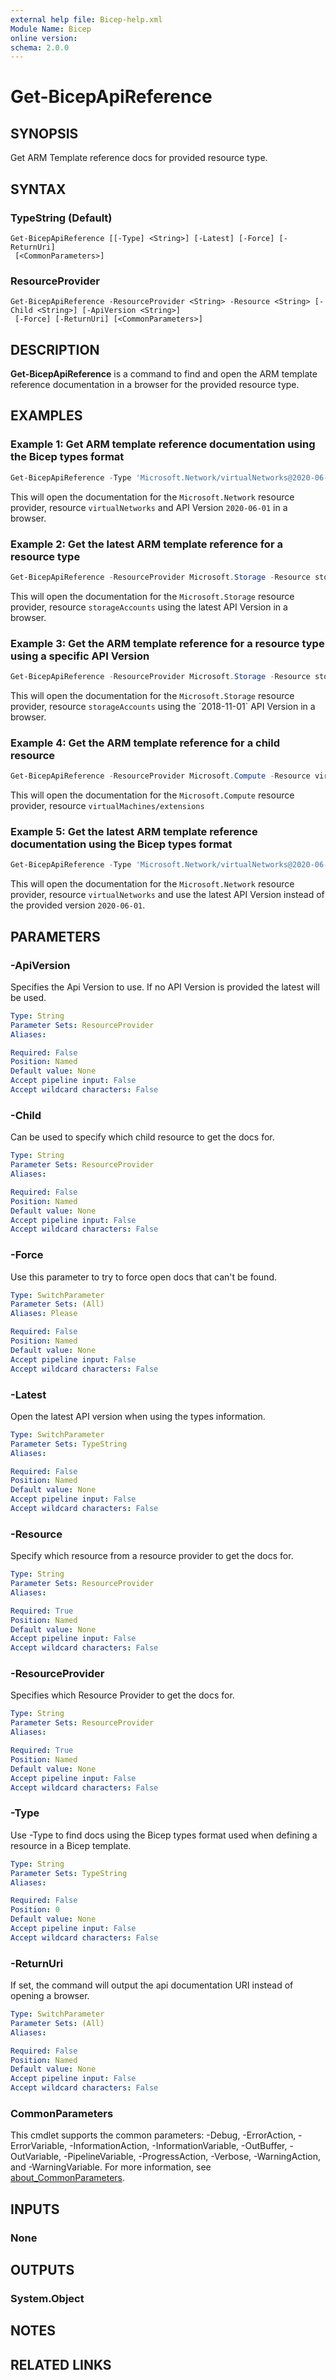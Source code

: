 ```yaml
---
external help file: Bicep-help.xml
Module Name: Bicep
online version:
schema: 2.0.0
---
```


# Get-BicepApiReference

## SYNOPSIS
Get ARM Template reference docs for provided resource type.

## SYNTAX

### TypeString (Default)
```
Get-BicepApiReference [[-Type] <String>] [-Latest] [-Force] [-ReturnUri]
 [<CommonParameters>]
```

### ResourceProvider
```
Get-BicepApiReference -ResourceProvider <String> -Resource <String> [-Child <String>] [-ApiVersion <String>]
 [-Force] [-ReturnUri] [<CommonParameters>]
```

## DESCRIPTION
**Get-BicepApiReference** is a command to find and open the ARM template reference documentation in a browser for the provided resource type.

## EXAMPLES

### Example 1: Get ARM template reference documentation using the Bicep types format
```powershell
Get-BicepApiReference -Type 'Microsoft.Network/virtualNetworks@2020-06-01'
```

This will open the documentation for the `Microsoft.Network` resource provider, resource `virtualNetworks` and API Version `2020-06-01` in a browser.

### Example 2: Get the latest ARM template reference for a resource type
```powershell
Get-BicepApiReference -ResourceProvider Microsoft.Storage -Resource storageAccounts
```

This will open the documentation for the `Microsoft.Storage` resource provider, resource `storageAccounts` using the latest API Version in a browser.

### Example 3: Get the ARM template reference for a resource type using a specific API Version
```powershell
Get-BicepApiReference -ResourceProvider Microsoft.Storage -Resource storageAccounts -ApiVersion 2018-11-01
```

This will open the documentation for the `Microsoft.Storage` resource provider, resource `storageAccounts` using the ´2018-11-01` API Version in a browser.

### Example 4: Get the ARM template reference for a child resource
```powershell
Get-BicepApiReference -ResourceProvider Microsoft.Compute -Resource virtualMachines -Child extensions
```

This will open the documentation for the `Microsoft.Compute` resource provider, resource `virtualMachines/extensions`

### Example 5: Get the latest ARM template reference documentation using the Bicep types format
```powershell
Get-BicepApiReference -Type 'Microsoft.Network/virtualNetworks@2020-06-01' -Latest
```

This will open the documentation for the `Microsoft.Network` resource provider, resource `virtualNetworks` and use the latest API Version instead of the provided version `2020-06-01`.

## PARAMETERS

### -ApiVersion
Specifies the Api Version to use. If no API Version is provided the latest will be used.

```yaml
Type: String
Parameter Sets: ResourceProvider
Aliases:

Required: False
Position: Named
Default value: None
Accept pipeline input: False
Accept wildcard characters: False
```

### -Child
Can be used to specify which child resource to get the docs for.

```yaml
Type: String
Parameter Sets: ResourceProvider
Aliases:

Required: False
Position: Named
Default value: None
Accept pipeline input: False
Accept wildcard characters: False
```

### -Force
Use this parameter to try to force open docs that can't be found.

```yaml
Type: SwitchParameter
Parameter Sets: (All)
Aliases: Please

Required: False
Position: Named
Default value: None
Accept pipeline input: False
Accept wildcard characters: False
```

### -Latest
Open the latest API version when using the types information.

```yaml
Type: SwitchParameter
Parameter Sets: TypeString
Aliases:

Required: False
Position: Named
Default value: None
Accept pipeline input: False
Accept wildcard characters: False
```

### -Resource
Specify which resource from a resource provider to get the docs for.

```yaml
Type: String
Parameter Sets: ResourceProvider
Aliases:

Required: True
Position: Named
Default value: None
Accept pipeline input: False
Accept wildcard characters: False
```

### -ResourceProvider
Specifies which Resource Provider to get the docs for.

```yaml
Type: String
Parameter Sets: ResourceProvider
Aliases:

Required: True
Position: Named
Default value: None
Accept pipeline input: False
Accept wildcard characters: False
```

### -Type
Use -Type to find docs using the Bicep types format used when defining a resource in a Bicep template.

```yaml
Type: String
Parameter Sets: TypeString
Aliases:

Required: False
Position: 0
Default value: None
Accept pipeline input: False
Accept wildcard characters: False
```

### -ReturnUri
If set, the command will output the api documentation URI instead of opening a browser.

```yaml
Type: SwitchParameter
Parameter Sets: (All)
Aliases:

Required: False
Position: Named
Default value: None
Accept pipeline input: False
Accept wildcard characters: False
```

### CommonParameters
This cmdlet supports the common parameters: -Debug, -ErrorAction, -ErrorVariable, -InformationAction, -InformationVariable, -OutBuffer, -OutVariable, -PipelineVariable, -ProgressAction, -Verbose, -WarningAction, and -WarningVariable. For more information, see [about_CommonParameters](http://go.microsoft.com/fwlink/?LinkID=113216).

## INPUTS

### None

## OUTPUTS

### System.Object
## NOTES

## RELATED LINKS
